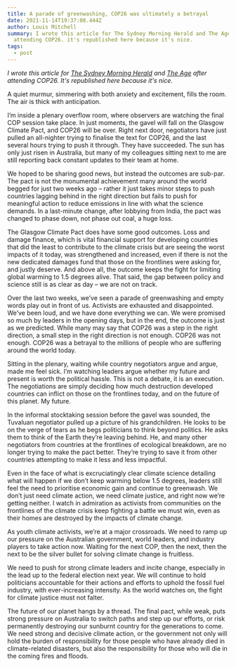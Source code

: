 ```yaml
---
title: A parade of greenwashing, COP26 was ultimately a betrayal
date: 2021-11-14T19:37:08.444Z
author: Louis Mitchell
summary: I wrote this article for The Sydney Morning Herald and The Age after
  attending COP26. it's republished here because it's nice.
tags:
  - post
---
```

*I wrote this article for [The Sydney Morning Herald](https://smh.com.au/national/a-parade-of-greenwashing-cop26-was-ultimately-a-betrayal-20211114-p598qg.html) and [The Age](https://www.theage.com.au/national/a-parade-of-greenwashing-cop26-was-ultimately-a-betrayal-20211114-p598qg.html) after attending COP26. It's republished here because it's nice.*

A quiet murmur, simmering with both anxiety and excitement, fills the room. The air is thick with anticipation.

I’m inside a plenary overflow room, where observers are watching the final COP session take place. In just moments, the gavel will fall on the Glasgow Climate Pact, and COP26 will be over. Right next door, negotiators have just pulled an all-nighter trying to finalise the text for COP26, and the last several hours trying to push it through. They have succeeded. The sun has only just risen in Australia, but many of my colleagues sitting next to me are still reporting back constant updates to their team at home.

We hoped to be sharing good news, but instead the outcomes are sub-par. The pact is not the monumental achievement many around the world begged for just two weeks ago – rather it just takes minor steps to push countries lagging behind in the right direction but fails to push for meaningful action to reduce emissions in line with what the science demands. In a last-minute change, after lobbying from India, the pact was changed to phase down, not phase out coal, a huge loss.

The Glasgow Climate Pact does have some good outcomes. Loss and damage finance, which is vital financial support for developing countries that did the least to contribute to the climate crisis but are seeing the worst impacts of it today, was strengthened and increased, even if there is not the new dedicated damages fund that those on the frontlines were asking for, and justly deserve. And above all, the outcome keeps the fight for limiting global warming to 1.5 degrees alive. That said, the gap between policy and science still is as clear as day – we are not on track.

Over the last two weeks, we’ve seen a parade of greenwashing and empty words play out in front of us. Activists are exhausted and disappointed. We’ve been loud, and we have done everything we can. We were promised so much by leaders in the opening days, but in the end, the outcome is just as we predicted. While many may say that COP26 was a step in the right direction, a small step in the right direction is not enough. COP26 was not enough. COP26 was a betrayal to the millions of people who are suffering around the world today.

Sitting in the plenary, waiting while country negotiators argue and argue, made me feel sick. I’m watching leaders argue whether my future and present is worth the political hassle. This is not a debate, it is an execution. The negotiations are simply deciding how much destruction developed countries can inflict on those on the frontlines today, and on the future of this planet. My future.

In the informal stocktaking session before the gavel was sounded, the Tuvaluan negotiator pulled up a picture of his grandchildren. He looks to be on the verge of tears as he begs politicians to think beyond politics. He asks them to think of the Earth they’re leaving behind. He, and many other negotiators from countries at the frontlines of ecological breakdown, are no longer trying to make the pact better. They’re trying to save it from other countries attempting to make it less and less impactful.

Even in the face of what is excruciatingly clear climate science detailing what will happen if we don’t keep warming below 1.5 degrees, leaders still feel the need to prioritise economic gain and continue to greenwash. We don’t just need climate action, we need climate justice, and right now we’re getting neither. I watch in admiration as activists from communities on the frontlines of the climate crisis keep fighting a battle we must win, even as their homes are destroyed by the impacts of climate change.

As youth climate activists, we’re at a major crossroads. We need to ramp up our pressure on the Australian government, world leaders, and industry players to take action now. Waiting for the next COP, then the next, then the next to be the silver bullet for solving climate change is fruitless.

We need to push for strong climate leaders and incite change, especially in the lead up to the federal election next year. We will continue to hold politicians accountable for their actions and efforts to uphold the fossil fuel industry, with ever-increasing intensity. As the world watches on, the fight for climate justice must not falter.

The future of our planet hangs by a thread. The final pact, while weak, puts strong pressure on Australia to switch paths and step up our efforts, or risk permanently destroying our sunburnt country for the generations to come. We need strong and decisive climate action, or the government not only will hold the burden of responsibility for those people who have already died in climate-related disasters, but also the responsibility for those who will die in the coming fires and floods.